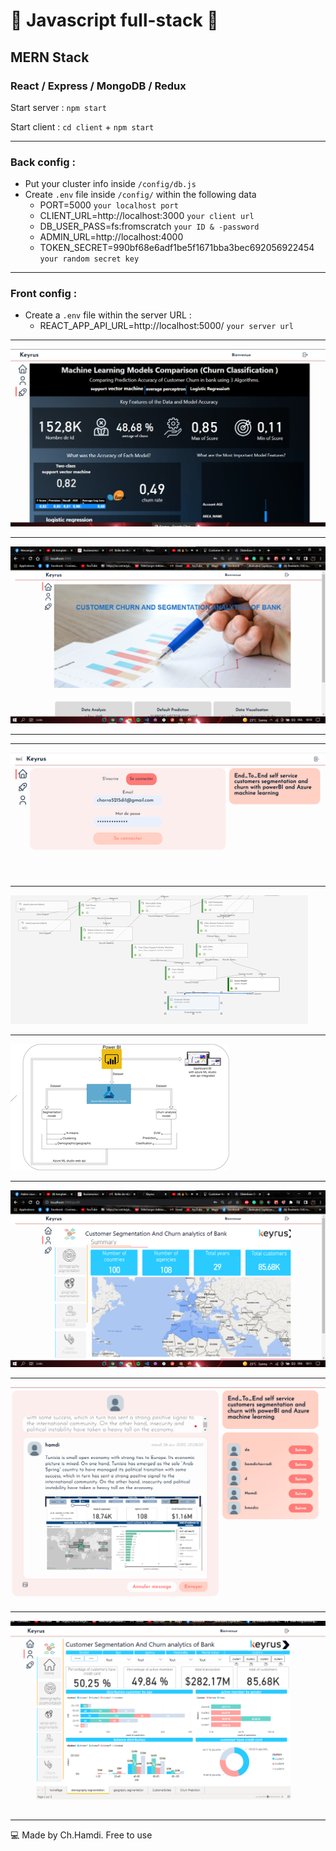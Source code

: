 # 🚀 Javascript full-stack 🚀
## MERN Stack
### React / Express / MongoDB / Redux

Start server : `npm start`

Start client : `cd client` + `npm start`

_____________________________

### Back config :

* Put your cluster info inside `/config/db.js`
* Create `.env` file inside `/config/` within the following data
  - PORT=5000 `your localhost port`
  - CLIENT_URL=http://localhost:3000 `your client url`
  - DB_USER_PASS=fs:fromscratch `your ID & -password`
  - ADMIN_URL=http://localhost:4000
  - TOKEN_SECRET=990bf68e6adf1be5f1671bba3bec692056922454 `your random secret key`
  
_________________________
  
### Front config : 
* Create a `.env` file within the server URL :
  - REACT_APP_API_URL=http://localhost:5000/ `your server url`
    
_____________________________

![Alt text](./client/public/img/21n.png)

  _____________________________
![Alt text](./client/public/img/280375236_540433190942997_2579736014303691504_n.png)

  _____________________________
  _____________________________
![Alt text](./client/public/img/278484215_472767014639713_17576815921369404_n.png)

  _____________________________

![Alt text](./client/public/img/285944152_4440290759407856_4189862534309690045_n.png)


  _____________________________

![Alt text](./client/public/img/285997548_1137930763434615_6580935486083826145_n.png)



  _____________________________
![Alt text](./client/public/img/280031804_674436063625371_9171650022111109409_n.png)



  _____________________________
![Alt text](./client/public/pfeScreen/6.png)




  _____________________________
![Alt text](./client/public/img/20.png)

  _____________________________
💻 Made by Ch.Hamdi. Free to use 
